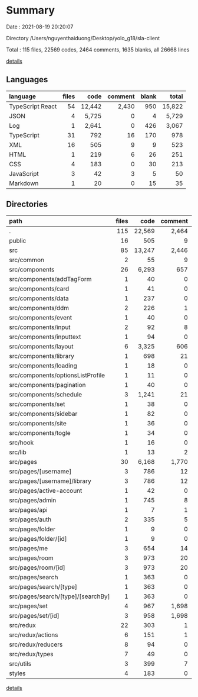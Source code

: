 # Summary

Date : 2021-08-19 20:20:07

Directory /Users/nguyenthaiduong/Desktop/yolo_g18/sla-client

Total : 115 files,  22569 codes, 2464 comments, 1635 blanks, all 26668 lines

[details](details.md)

## Languages
| language | files | code | comment | blank | total |
| :--- | ---: | ---: | ---: | ---: | ---: |
| TypeScript React | 54 | 12,442 | 2,430 | 950 | 15,822 |
| JSON | 4 | 5,725 | 0 | 4 | 5,729 |
| Log | 1 | 2,641 | 0 | 426 | 3,067 |
| TypeScript | 31 | 792 | 16 | 170 | 978 |
| XML | 16 | 505 | 9 | 9 | 523 |
| HTML | 1 | 219 | 6 | 26 | 251 |
| CSS | 4 | 183 | 0 | 30 | 213 |
| JavaScript | 3 | 42 | 3 | 5 | 50 |
| Markdown | 1 | 20 | 0 | 15 | 35 |

## Directories
| path | files | code | comment | blank | total |
| :--- | ---: | ---: | ---: | ---: | ---: |
| . | 115 | 22,569 | 2,464 | 1,635 | 26,668 |
| public | 16 | 505 | 9 | 9 | 523 |
| src | 85 | 13,247 | 2,446 | 1,122 | 16,815 |
| src/common | 2 | 55 | 9 | 7 | 71 |
| src/components | 26 | 6,293 | 657 | 498 | 7,448 |
| src/components/addTagForm | 1 | 40 | 0 | 5 | 45 |
| src/components/card | 1 | 41 | 0 | 5 | 46 |
| src/components/data | 1 | 237 | 0 | 6 | 243 |
| src/components/ddm | 2 | 226 | 1 | 30 | 257 |
| src/components/event | 1 | 40 | 0 | 3 | 43 |
| src/components/input | 2 | 92 | 8 | 10 | 110 |
| src/components/inputtext | 1 | 94 | 0 | 5 | 99 |
| src/components/layout | 6 | 3,325 | 606 | 271 | 4,202 |
| src/components/library | 1 | 698 | 21 | 55 | 774 |
| src/components/loading | 1 | 18 | 0 | 3 | 21 |
| src/components/optionsListProfile | 1 | 11 | 0 | 1 | 12 |
| src/components/pagination | 1 | 40 | 0 | 3 | 43 |
| src/components/schedule | 3 | 1,241 | 21 | 84 | 1,346 |
| src/components/set | 1 | 38 | 0 | 3 | 41 |
| src/components/sidebar | 1 | 82 | 0 | 6 | 88 |
| src/components/site | 1 | 36 | 0 | 5 | 41 |
| src/components/togle | 1 | 34 | 0 | 3 | 37 |
| src/hook | 1 | 16 | 0 | 5 | 21 |
| src/lib | 1 | 13 | 2 | 3 | 18 |
| src/pages | 30 | 6,168 | 1,770 | 462 | 8,400 |
| src/pages/[username] | 3 | 786 | 12 | 66 | 864 |
| src/pages/[username]/library | 3 | 786 | 12 | 66 | 864 |
| src/pages/active-account | 1 | 42 | 0 | 3 | 45 |
| src/pages/admin | 1 | 745 | 8 | 34 | 787 |
| src/pages/api | 1 | 7 | 1 | 3 | 11 |
| src/pages/auth | 2 | 335 | 5 | 38 | 378 |
| src/pages/folder | 1 | 9 | 0 | 3 | 12 |
| src/pages/folder/[id] | 1 | 9 | 0 | 3 | 12 |
| src/pages/me | 3 | 654 | 14 | 63 | 731 |
| src/pages/room | 3 | 973 | 20 | 109 | 1,102 |
| src/pages/room/[id] | 3 | 973 | 20 | 109 | 1,102 |
| src/pages/search | 1 | 363 | 0 | 15 | 378 |
| src/pages/search/[type] | 1 | 363 | 0 | 15 | 378 |
| src/pages/search/[type]/[searchBy] | 1 | 363 | 0 | 15 | 378 |
| src/pages/set | 4 | 967 | 1,698 | 45 | 2,710 |
| src/pages/set/[id] | 3 | 958 | 1,698 | 42 | 2,698 |
| src/redux | 22 | 303 | 1 | 74 | 378 |
| src/redux/actions | 6 | 151 | 1 | 31 | 183 |
| src/redux/reducers | 8 | 94 | 0 | 21 | 115 |
| src/redux/types | 7 | 49 | 0 | 18 | 67 |
| src/utils | 3 | 399 | 7 | 73 | 479 |
| styles | 4 | 183 | 0 | 30 | 213 |

[details](details.md)